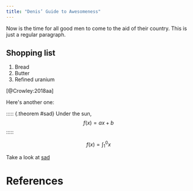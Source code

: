 ```yaml
---
title: "Denis’ Guide to Awesomeness"
---
```


Now is the time for all good men to come to the aid of their country. This is just a regular paragraph.

## Shopping list

1. Bread
2. Butter
3. Refined uranium


[@Crowley:2018aa]


Here's another one:

::::: {.theorem #sad}
Under the sun, $$f(x) = ax + b$$
:::::

$$f(x) = \int^0_1 x$$


Take a look at [sad](#sad)


# References
